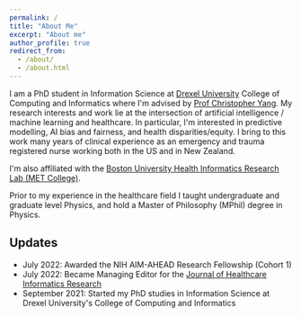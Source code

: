 ```yaml
---
permalink: /
title: "About Me"
excerpt: "About me"
author_profile: true
redirect_from: 
  - /about/
  - /about.html
---
```


I am a PhD student in Information Science at [Drexel University](https://drexel.edu/cci/) College of Computing and Informatics where I'm advised by [Prof Christopher Yang](http://cci.drexel.edu/faculty/cyang/). My research interests and work lie at the intersection of artificial intelligence / machine learning and healthcare.  In particular, I'm interested in predictive modelling, AI bias and fairness, and health disparities/equity. I bring to this work many years of clinical experience as an emergency and trauma registered nurse working both in the US and in New Zealand.

I'm also affiliated with the [Boston University Health Informatics Research Lab (MET College)](https://www.bu.edu/met/). 

Prior to my experience in the healthcare field I taught undergraduate and graduate level Physics, and hold a Master of Philosophy (MPhil) degree in Physics.

## Updates

- July 2022: Awarded the NIH AIM-AHEAD Research Fellowship (Cohort 1)
- July 2022: Became Managing Editor for the [Journal of Healthcare Informatics Research](https://www.springer.com/journal/41666)
- September 2021: Started my PhD studies in Information Science at Drexel University's College of Computing and Informatics
